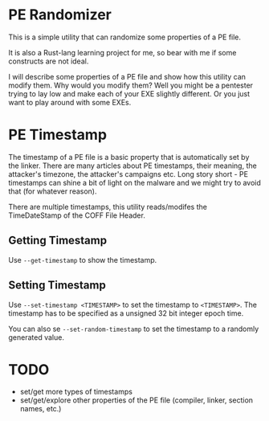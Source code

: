 # PE Randomizer

This is a simple utility that can randomize some properties of a PE file.

It is also a Rust-lang learning project for me, so bear with me if some constructs are not ideal.

I will describe some properties of a PE file and show how this utility can modify them.
Why would you modify them?
Well you might be a pentester trying to lay low and make each of your EXE slightly different.
Or you just want to play around with some EXEs.

# PE Timestamp

The timestamp of a PE file is a basic property that is automatically set by the linker.
There are many articles about PE timestamps, their meaning, the attacker's timezone, the attacker's campaigns etc.
Long story short - PE timestamps can shine a bit of light on the malware and we might try to avoid that (for whatever reason).

There are multiple timestamps, this utility reads/modifes the TimeDateStamp of the COFF File Header.

## Getting Timestamp

Use `--get-timestamp` to show the timestamp.

## Setting Timestamp

Use `--set-timestamp <TIMESTAMP>` to set the timestamp to `<TIMESTAMP>`.
The timestamp has to be specified as a unsigned 32 bit integer epoch time.

You can also se `--set-random-timestamp` to set the timestamp to a randomly generated value.

# TODO

* set/get more types of timestamps
* set/get/explore other properties of the PE file (compiler, linker, section names, etc.)